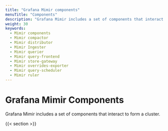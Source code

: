 ```yaml
---
title: "Grafana Mimir components"
menuTitle: "Components"
description: "Grafana Mimir includes a set of components that interact to form a cluster."
weight: 30
keywords:
  - Mimir components
  - Mimir compactor
  - Mimir distributor
  - Mimir Ingester
  - Mimir querier
  - Mimir query-frontend
  - Mimir store-gateway
  - Mimir overrides-exporter
  - Mimir query-scheduler
  - Mimir ruler
---
```


# Grafana Mimir Components

Grafana Mimir includes a set of components that interact to form a cluster.

{{< section >}}

